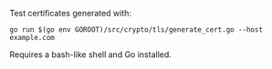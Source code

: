 Test certificates generated with:

```
go run $(go env GOROOT)/src/crypto/tls/generate_cert.go --host example.com
```

Requires a bash-like shell and Go installed.
